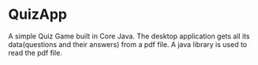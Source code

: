 # QuizApp
A simple Quiz Game built in Core Java. The desktop application gets all its data(questions and their answers) from a pdf file. A java library is used to read the pdf file.
